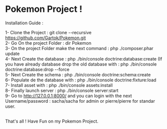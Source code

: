 Pokemon Project !
=======

Installation Guide :

1- Clone the Project : git clone --recursive https://github.com/Gartok/Pokemon.git <br />
2- Go On the project Folder : dir Pokemon <br />
3- On the project Folder make the next command : php ./composer.phar update <br />
4- Next Create the database : php ./bin/console doctrine:database:create (If you have already database drop the old database with :  php ./bin/console doctrine:database:drop --force <br />
5- Next Create the schema : php ./bin/console doctrine:schema:create  <br />
6- Populate de the database with : php ./bin/console doctrine:fixture:load <br />
7- Install asset with : php ./bin/console assets:install <br />
8- Finally launch server : php ./bin/console server:start <br />
9- Go to http://127.0.0.1:8000/ and you can login with the next Username/password : sacha/sacha for admin or pierre/pierre for standar user.  <br /> <br />

That's all ! Have Fun on my Pokemon Project.

